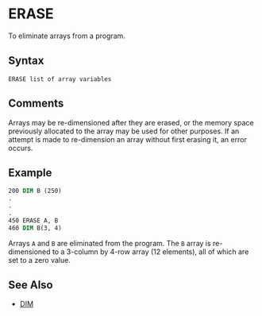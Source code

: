 # ERASE

To eliminate arrays from a program.

## Syntax

`ERASE list of array variables`

## Comments

Arrays may be re-dimensioned after they are erased, or the memory space previously allocated to the array may be used for other purposes. If an attempt is made to re-dimension an array without first erasing it, an error occurs.

## Example

```vb
200 DIM B (250)
.
.
.
450 ERASE A, B
460 DIM B(3, 4)
```

Arrays `A` and `B` are eliminated from the program. The `B` array is re-dimensioned to a 3-column by 4-row array (12 elements), all of which are set to a zero value.

## See Also

* [DIM](DIM)
